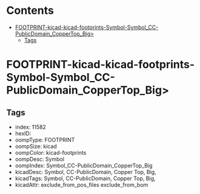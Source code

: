 



Contents
========

* [FOOTPRINT-kicad-kicad-footprints-Symbol-Symbol_CC-PublicDomain_CopperTop_Big>](#footprint-kicad-kicad-footprints-symbol-symbol_cc-publicdomain_coppertop_big)
	* [Tags](#tags)

# FOOTPRINT-kicad-kicad-footprints-Symbol-Symbol_CC-PublicDomain_CopperTop_Big>

## Tags

- index: 11582
- hexID: 
- oompType: FOOTPRINT
- oompSize: kicad
- oompColor: kicad-footprints
- oompDesc: Symbol
- oompIndex: Symbol_CC-PublicDomain_CopperTop_Big
- kicadDesc: Symbol, CC-PublicDomain, Copper Top, Big,
- kicadTags: Symbol, CC-PublicDomain, Copper Top, Big,
- kicadAttr: exclude_from_pos_files exclude_from_bom
